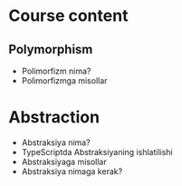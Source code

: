 # Course content

## Polymorphism

- Polimorfizm nima?
- Polimorfizmga misollar

# Abstraction

- Abstraksiya nima?
- TypeScriptda Abstraksiyaning ishlatilishi
- Abstraksiyaga misollar
- Abstraksiya nimaga kerak?


